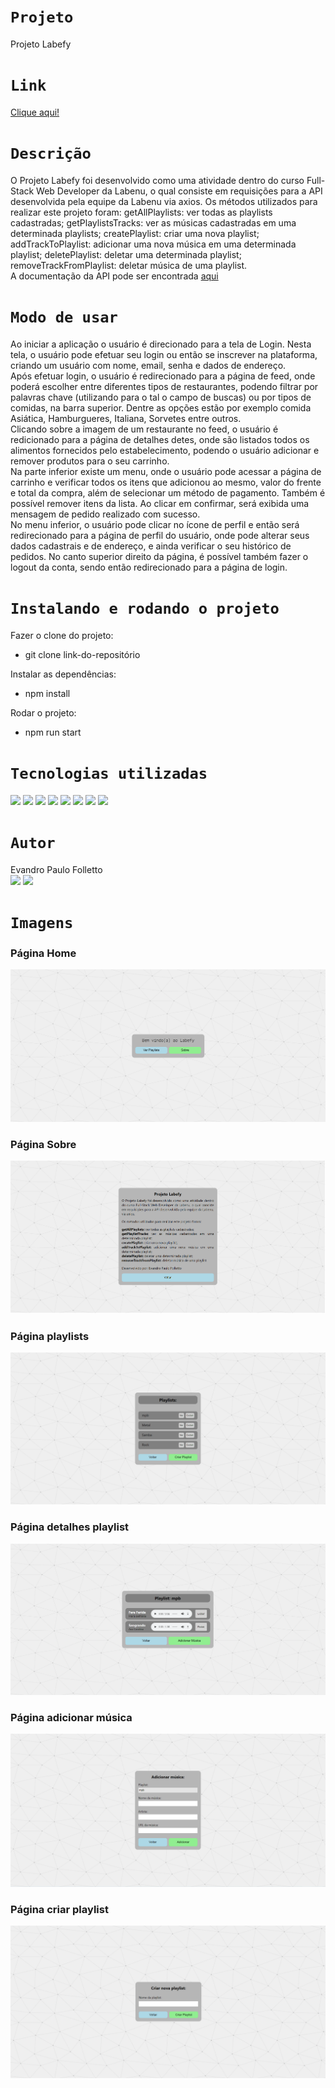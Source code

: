 # `Projeto`
Projeto Labefy

# `Link`
[Clique aqui!](http://folletto-labefy.surge.sh/)

# `Descrição`
O Projeto Labefy foi desenvolvido como uma atividade dentro do curso Full-Stack Web Developer da Labenu, o qual consiste em requisições para a API desenvolvida pela equipe da Labenu via axios.
Os métodos utilizados para realizar este projeto foram:
getAllPlaylists: ver todas as playlists cadastradas;
getPlaylistsTracks: ver as músicas cadastradas em uma determinada playlists;
createPlaylist: criar uma nova playlist;
addTrackToPlaylist: adicionar uma nova música em uma determinada playlist;
deletePlaylist: deletar uma determinada playlist;
removeTrackFromPlaylist: deletar música de uma playlist.
</br>
A documentação da API pode ser encontrada [aqui](https://documenter.getpostman.com/view/7549981/SztBc8eT?version=latest)

# `Modo de usar`
Ao iniciar a aplicação o usuário é direcionado para a tela de Login. Nesta tela, o usuário pode efetuar seu login ou então se inscrever na plataforma, criando um usuário com nome, email, senha e dados de endereço.
</br>
Após efetuar login, o usuário é redirecionado para a página de feed, onde poderá escolher entre diferentes tipos de restaurantes, podendo filtrar por palavras chave (utilizando para o tal o campo de buscas) ou por tipos de comidas, na barra superior. Dentre as opções estão por exemplo comida Asiática, Hamburgueres, Italiana, Sorvetes entre outros.
</br>
Clicando sobre a imagem de um restaurante no feed, o usuário é redicionado para a página de detalhes detes, onde são listados todos os alimentos fornecidos pelo estabelecimento, podendo o usuário adicionar e remover produtos para o seu carrinho.
</br>
Na parte inferior existe um menu, onde o usuário pode acessar a página de carrinho e verificar todos os itens que adicionou ao mesmo, valor do frente e total da compra, além de selecionar um método de pagamento. Também é possível remover itens da lista. Ao clicar em confirmar, será exibida uma mensagem de pedido realizado com sucesso.
</br>
No menu inferior, o usuário pode clicar no ícone de perfil e então será redirecionado para a página de perfil do usuário, onde pode alterar seus dados cadastrais e de endereço, e ainda verificar o seu histórico de pedidos. No canto superior direito da página, é possível também fazer o logout da conta, sendo então redirecionado para a página de login.

# `Instalando e rodando o projeto`
Fazer o clone do projeto:
- git clone link-do-repositório

Instalar as dependências:
- npm install

Rodar o projeto:
- npm run start

# `Tecnologias utilizadas`
<div>
<img src="https://img.shields.io/badge/Visual_Studio_Code-0078D4?style=for-the-badge&logo=visual%20studio%20code&logoColor=white">
<img src="https://img.shields.io/badge/JavaScript-F7DF1E?style=for-the-badge&logo=javascript&logoColor=black">
<img src="https://img.shields.io/badge/HTML5-E34F26?style=for-the-badge&logo=html5&logoColor=white">
<img src="https://img.shields.io/badge/styled--components-DB7093?style=for-the-badge&logo=styled-components&logoColor=white">
<img src="https://img.shields.io/badge/React-20232A?style=for-the-badge&logo=react&logoColor=61DAFB">
<img src="https://img.shields.io/badge/GIT-E44C30?style=for-the-badge&logo=git&logoColor=white">
<img src="https://img.shields.io/badge/GitHub-100000?style=for-the-badge&logo=github&logoColor=white">
<img src="https://img.shields.io/badge/Markdown-000000?style=for-the-badge&logo=markdown&logoColor=white">
</div>

# `Autor`
Evandro Paulo Folletto
</br>
<a href="https://www.linkedin.com/in/evandrofolletto/"><img src="https://img.shields.io/badge/LinkedIn-0077B5?style=for-the-badge&logo=linkedin&logoColor=white"></a> <a href="https://github.com/epfolletto"><img src="https://img.shields.io/badge/GitHub-100000?style=for-the-badge&logo=github&logoColor=white"></a> 
</br>

# `Imagens`
### Página Home
<img src="./src/assets/img/Site_1.png"/>

### Página Sobre
<img src="./src/assets/img/Site_6.png"/>

### Página playlists
<img src="./src/assets/img/Site_2.png"/>

### Página detalhes playlist
<img src="./src/assets/img/Site_3.png"/>

### Página adicionar música
<img src="./src/assets/img/Site_4.png"/>

### Página criar playlist
<img src="./src/assets/img/Site_5.png"/>
